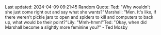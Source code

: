 Last updated: 2024-04-09 09:21:45
Random Quote: Ted: "Why wouldn't she just come right out and say what she wants?"Marshall: "Men. It's like, if there weren't pickle jars to open and spiders to kill and computers to back up, what would be their point?"Lily: "Mmh-hmm!"Ted: "Okay, when did Marshall become a slightly more feminine you?" - Ted Mosby